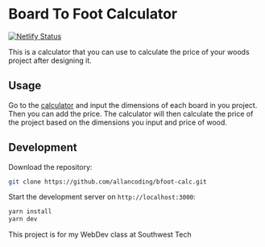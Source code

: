 # Board To Foot Calculator
[![Netlify Status](https://api.netlify.com/api/v1/badges/45403af2-37de-488e-9149-8c1c7f6b7e86/deploy-status)](https://app.netlify.com/sites/bfoot-calc/deploys)

This is a calculator that you can use to calculate the price of your woods project after designing it.

## Usage

Go to the [calculator](https://bfoot-calc.allancoding.dev/) and input the dimensions of each board in you project. Then you can add the price. The calculator will then calculate the price of the project based on the dimensions you input and price of wood.

## Development

Download the repository:

```bash
git clone https://github.com/allancoding/bfoot-calc.git
```

Start the development server on `http://localhost:3000`:

```bash
yarn install
yarn dev
```

This project is for my WebDev class at Southwest Tech

